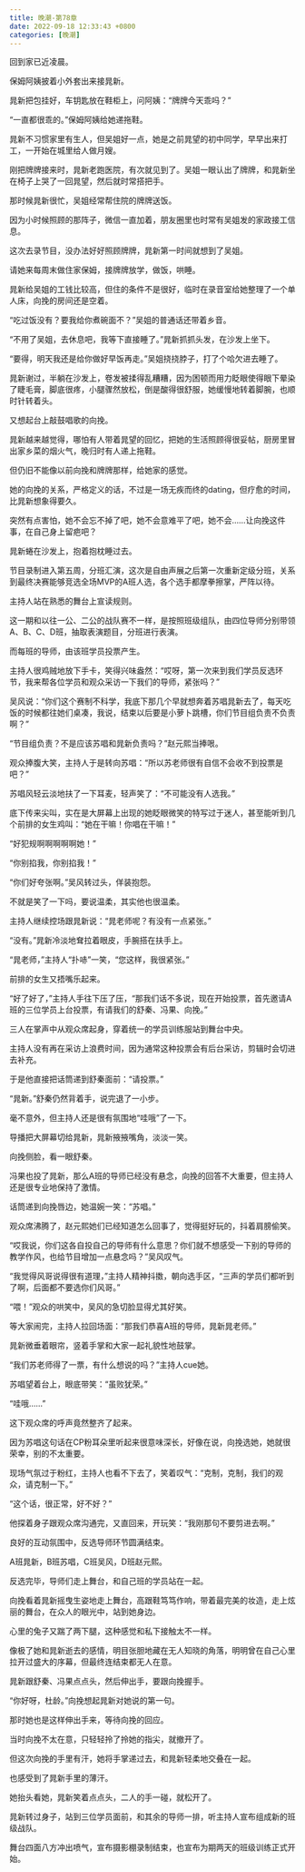 ```yaml
---
title: 晚潮-第78章
date: 2022-09-18 12:33:43 +0800
categories: [晚潮]
---
```


回到家已近凌晨。

保姆阿姨披着小外套出来接晁新。

晁新把包挂好，车钥匙放在鞋柜上，问阿姨：“牌牌今天乖吗？”

“一直都很乖的。”保姆阿姨给她递拖鞋。

晁新不习惯家里有生人，但吴姐好一点，她是之前晁望的初中同学，早早出来打工，一开始在城里给人做月嫂。

刚把牌牌接来时，晁新老跑医院，有次就见到了。吴姐一眼认出了牌牌，和晁新坐在椅子上哭了一回晁望，然后就时常搭把手。

那时候晁新很忙，吴姐经常帮住院的牌牌送饭。

因为小时候照顾的那阵子，微信一直加着，朋友圈里也时常有吴姐发的家政接工信息。

这次去录节目，没办法好好照顾牌牌，晁新第一时间就想到了吴姐。

请她来每周末做住家保姆，接牌牌放学，做饭，哄睡。

晁新给吴姐的工钱比较高，但住的条件不是很好，临时在录音室给她整理了一个单人床，向挽的房间还是空着。

“吃过饭没有？要我给你煮碗面不？”吴姐的普通话还带着乡音。

“不用了吴姐，去休息吧，我等下直接睡了。”晁新抓抓头发，在沙发上坐下。

“要得，明天我还是给你做好早饭再走。”吴姐挠挠脖子，打了个哈欠进去睡了。

晁新谢过，半躺在沙发上，卷发被揉得乱糟糟，因为困顿而用力眨眼使得眼下晕染了睫毛膏，脚底很疼，小腿骤然放松，倒是酸得很舒服，她缓慢地转着脚腕，也顺时针转着头。

又想起台上敲鼓唱歌的向挽。

晁新越来越觉得，哪怕有人带着晁望的回忆，把她的生活照顾得很妥帖，厨房里冒出家乡菜的烟火气，晚归时有人递上拖鞋。

但仍旧不能像以前向挽和牌牌那样，给她家的感觉。

她的向挽的关系，严格定义的话，不过是一场无疾而终的dating，但疗愈的时间，比晁新想象得要久。

突然有点害怕，她不会忘不掉了吧，她不会意难平了吧，她不会……让向挽这件事，在自己身上留疤吧？

晁新蜷在沙发上，抱着抱枕睡过去。

节目录制进入第五周，分班汇演，这次是自由声展之后第一次重新定级分班，关系到最终决赛能够竞选全场MVP的A班人选，各个选手都摩拳擦掌，严阵以待。

主持人站在熟悉的舞台上宣读规则。

这一期和以往一公、二公的战队赛不一样，是按照班级组队，由四位导师分别带领A、B、C、D班，抽取表演题目，分班进行表演。

而每班的导师，由该班学员投票产生。

主持人很鸡贼地放下手卡，笑得兴味盎然：“哎呀，第一次来到我们学员反选环节，我来帮各位学员和观众采访一下我们的导师，紧张吗？”

吴风说：“你们这个赛制不科学，我底下那几个早就想奔着苏唱晁新去了，每天吃饭的时候都往她们桌凑，我说，结束以后要是小萝卜跳槽，你们节目组负责不负责啊？”

“节目组负责？不是应该苏唱和晁新负责吗？”赵元熙当捧哏。

观众捧腹大笑，主持人于是转向苏唱：“所以苏老师很有自信不会收不到投票是吧？”

苏唱风轻云淡地扶了一下耳麦，轻声笑了：“不可能没有人选我。”

底下传来尖叫，实在是大屏幕上出现的她眨眼微笑的特写过于迷人，甚至能听到几个前排的女生鸡叫：“她在干嘛！你唱在干嘛！”

“好犯规啊啊啊啊啊她！”

“你别掐我，你别掐我！”

“你们好夸张啊。”吴风转过头，佯装抱怨。

不就是笑了一下吗，要说温柔，其实他也很温柔。

主持人继续控场跟晁新说：“晁老师呢？有没有一点紧张。”

“没有。”晁新冷淡地耷拉着眼皮，手腕搭在扶手上。

“晁老师，”主持人“扑哧”一笑，“您这样，我很紧张。”

前排的女生又捂嘴乐起来。

“好了好了，”主持人手往下压了压，“那我们话不多说，现在开始投票，首先邀请A班的三位学员上台投票，有请我们的舒秦、冯果、向挽。”

三人在掌声中从观众席起身，穿着统一的学员训练服站到舞台中央。

主持人没有再在采访上浪费时间，因为通常这种投票会有后台采访，剪辑时会切进去补充。

于是他直接把话筒递到舒秦面前：“请投票。”

“晁新。”舒秦仍然背着手，说完退了一小步。

毫不意外，但主持人还是很有氛围地“哇哦”了一下。

导播把大屏幕切给晁新，晁新掖掖嘴角，淡淡一笑。

向挽侧脸，看一眼舒秦。

冯果也投了晁新，那么A班的导师已经没有悬念，向挽的回答不大重要，但主持人还是很专业地保持了激情。

话筒递到向挽唇边，她温婉一笑：“苏唱。”

观众席沸腾了，赵元熙她们已经知道怎么回事了，觉得挺好玩的，抖着肩膀偷笑。

“哎我说，你们这各自投自己的导师有什么意思？你们就不想感受一下别的导师的教学作风，也给节目增加一点悬念吗？”吴风叹气。

“我觉得风哥说得很有道理，”主持人精神抖擞，朝向选手区，“三声的学员们都听到了啊，后面都不要选你们风哥。”

“喂！”观众的哄笑中，吴风的急切脸显得尤其好笑。

等大家闹完，主持人拉回场面：“那我们恭喜A班的导师，晁新晁老师。”

晁新微垂着眼帘，竖着手掌和大家一起礼貌性地鼓掌。

“我们苏老师得了一票，有什么想说的吗？”主持人cue她。

苏唱望着台上，眼底带笑：“虽败犹荣。”

“哇哦……”

这下观众席的呼声竟然整齐了起来。

因为苏唱这句话在CP粉耳朵里听起来很意味深长，好像在说，向挽选她，她就很荣幸，别的不太重要。

现场气氛过于粉红，主持人也看不下去了，笑着叹气：“克制，克制，我们的观众，请克制一下。”

“这个话，很正常，好不好？”

他探着身子跟观众席沟通完，又直回来，开玩笑：“我刚那句不要剪进去啊。”

良好的互动氛围中，反选导师环节圆满结束。

A班晁新，B班苏唱，C班吴风，D班赵元熙。

反选完毕，导师们走上舞台，和自己班的学员站在一起。

向挽看着晁新摇曳生姿地走上舞台，高跟鞋笃笃作响，带着最完美的妆造，走上炫丽的舞台，在众人的眼光中，站到她身边。

心里的兔子又踹了两下腿，这种感觉和私下接触太不一样。

像极了她和晁新逝去的感情，明目张胆地藏在无人知晓的角落，明明曾在自己心里拉开过盛大的序幕，但最终连结束都无人在意。

晁新跟舒秦、冯果点点头，然后伸出手，要跟向挽握手。

“你好呀，杜龄。”向挽想起晁新对她说的第一句。

那时她也是这样伸出手来，等待向挽的回应。

当时向挽不太在意，只轻轻拎了拎她的指尖，就撤开了。

但这次向挽的手里有汗，她将手掌递过去，和晁新轻柔地交叠在一起。

也感受到了晁新手里的薄汗。

她抬头看她，晁新笑着点点头，二人的手一碰，就松开了。

晁新转过身子，站到三位学员面前，和其余的导师一排，听主持人宣布组成新的班级战队。

舞台四面八方冲出喷气，宣布摄影棚录制结束，也宣布为期两天的班级训练正式开始。

